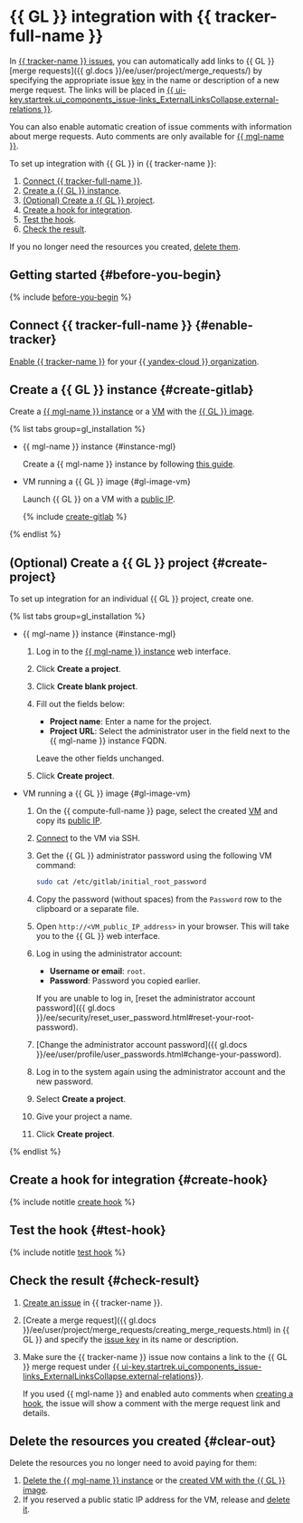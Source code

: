 # {{ GL }} integration with {{ tracker-full-name }}

In [{{ tracker-name }} issues](../../tracker/about-tracker.md#zadacha), you can automatically add links to {{ GL }} [merge requests]({{ gl.docs }}/ee/user/project/merge_requests/) by specifying the appropriate issue [key](../../tracker/glossary.md#key) in the name or description of a new merge request. The links will be placed in [{{ ui-key.startrek.ui_components_issue-links_ExternalLinksCollapse.external-relations }}](../../tracker/external-links.md).

You can also enable automatic creation of issue comments with information about merge requests. Auto comments are only available for [{{ mgl-name }}](../../managed-gitlab/).

To set up integration with {{ GL }} in {{ tracker-name }}:

1. [Connect {{ tracker-full-name }}](#enable-tracker).
1. [Create a {{ GL }} instance](#create-gitlab).
1. [(Optional) Create a {{ GL }} project](#create-project).
1. [Create a hook for integration](#create-hook).
1. [Test the hook](#test-hook).
1. [Check the result](#check-result).

If you no longer need the resources you created, [delete them](#clear-out).

## Getting started {#before-you-begin}

{% include [before-you-begin](../_tutorials_includes/before-you-begin.md) %}

## Connect {{ tracker-full-name }} {#enable-tracker}

[Enable {{ tracker-name }}](../../tracker/enable-tracker.md) for your [{{ yandex-cloud }} organization](../../organization/).

## Create a {{ GL }} instance {#create-gitlab}

Create a [{{ mgl-name }} instance](../../managed-gitlab/concepts/index.md#instance) or a [VM](../../compute/concepts/vm.md) with the [{{ GL }} image](../../compute/concepts/image.md).

{% list tabs group=gl_installation %}


- {{ mgl-name }} instance {#instance-mgl}

   Create a {{ mgl-name }} instance by following [this guide](../../managed-gitlab/quickstart.md#instance-create).


- VM running a {{ GL }} image {#gl-image-vm}

   Launch {{ GL }} on a VM with a [public IP](../../vpc/concepts/address.md#public-addresses).

   {% include [create-gitlab](../../_includes/managed-gitlab/create.md) %}

{% endlist %}

## (Optional) Create a {{ GL }} project {#create-project}

To set up integration for an individual {{ GL }} project, create one.

{% list tabs group=gl_installation %}

- {{ mgl-name }} instance {#instance-mgl}

   1. Log in to the [{{ mgl-name }} instance](../../managed-gitlab/concepts/index.md#instance) web interface.
   1. Click **Create a project**.
   1. Click **Create blank project**.
   1. Fill out the fields below:
      * **Project name**: Enter a name for the project.
      * **Project URL**: Select the administrator user in the field next to the {{ mgl-name }} instance FQDN.

      Leave the other fields unchanged.
   1. Click **Create project**.

- VM running a {{ GL }} image {#gl-image-vm}

   1. On the {{ compute-full-name }} page, select the created [VM](../../compute/concepts/vm.md) and copy its [public IP](../../vpc/concepts/address.md#public-addresses).
   1. [Connect](../../compute/operations/vm-connect/ssh.md) to the VM via SSH.
   1. Get the {{ GL }} administrator password using the following VM command:

      ```bash
      sudo cat /etc/gitlab/initial_root_password
      ```

   1. Copy the password (without spaces) from the `Password` row to the clipboard or a separate file.
   1. Open `http://<VM_public_IP_address>` in your browser. This will take you to the {{ GL }} web interface.
   1. Log in using the administrator account:
      * **Username or email**: `root`.
      * **Password**: Password you copied earlier.

      If you are unable to log in, [reset the administrator account password]({{ gl.docs }}/ee/security/reset_user_password.html#reset-your-root-password).
   1. [Change the administrator account password]({{ gl.docs }}/ee/user/profile/user_passwords.html#change-your-password).
   1. Log in to the system again using the administrator account and the new password.
   1. Select **Create a project**.
   1. Give your project a name.
   1. Click **Create project**.

{% endlist %}

## Create a hook for integration {#create-hook}

{% include notitle [create hook](../../_includes/managed-gitlab/create-hook.md) %}

## Test the hook {#test-hook}

{% include notitle [test hook](../../_includes/managed-gitlab/test-hook.md) %}

## Check the result {#check-result}

1. [Create an issue](../../tracker/user/create-ticket.md#create-task) in {{ tracker-name }}.
1. [Create a merge request]({{ gl.docs }}/ee/user/project/merge_requests/creating_merge_requests.html) in {{ GL }} and specify the [issue key](../../tracker/glossary.md#key) in its name or description.
1. Make sure the {{ tracker-name }} issue now contains a link to the {{ GL }} merge request under [{{ ui-key.startrek.ui_components_issue-links_ExternalLinksCollapse.external-relations}}](../../tracker/external-links.md).

   If you used {{ mgl-name }} and enabled auto comments when [creating a hook](#create-hook), the issue will show a comment with the merge request link and details.

## Delete the resources you created {#clear-out}

Delete the resources you no longer need to avoid paying for them:

1. [Delete the {{ mgl-name }} instance](../../managed-gitlab/operations/instance/instance-delete.md) or the [created VM with the {{ GL }} image](../../compute/operations/vm-control/vm-delete.md).
1. If you reserved a public static IP address for the VM, release and [delete it](../../vpc/operations/address-delete.md).
